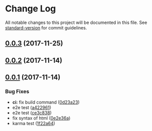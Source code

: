 # Change Log

All notable changes to this project will be documented in this file. See [standard-version](https://github.com/conventional-changelog/standard-version) for commit guidelines.

<a name="0.0.3"></a>
## [0.0.3](https://github.com/chaiwutmaneechot/profile/compare/v0.0.2...v0.0.3) (2017-11-25)



<a name="0.0.2"></a>
## [0.0.2](https://github.com/chaiwutmaneechot/profile/compare/v0.0.1...v0.0.2) (2017-11-14)



<a name="0.0.1"></a>
## [0.0.1](https://github.com/chaiwutmaneechot/profile/compare/v0.0.1-0...v0.0.1) (2017-11-14)


### Bug Fixes

* **ci:** fix build command ([0d23a23](https://github.com/chaiwutmaneechot/profile/commit/0d23a23))
* e2e test ([a422961](https://github.com/chaiwutmaneechot/profile/commit/a422961))
* e2e test ([ce3c838](https://github.com/chaiwutmaneechot/profile/commit/ce3c838))
* fix syntax of html ([0e2e36a](https://github.com/chaiwutmaneechot/profile/commit/0e2e36a))
* karma test ([1f22a64](https://github.com/chaiwutmaneechot/profile/commit/1f22a64))

